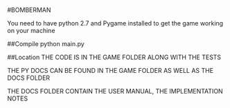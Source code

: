 #BOMBERMAN 

<p>You need to have python 2.7 and Pygame installed to get the game working on your machine</p>

##Compile
python main.py

##Location
THE CODE IS IN THE GAME FOLDER ALONG WITH THE TESTS

THE PY DOCS CAN BE FOUND IN THE GAME FOLDER AS WELL AS THE DOCS FOLDER

THE DOCS FOLDER CONTAIN THE USER MANUAL, THE IMPLEMENTATION NOTES

